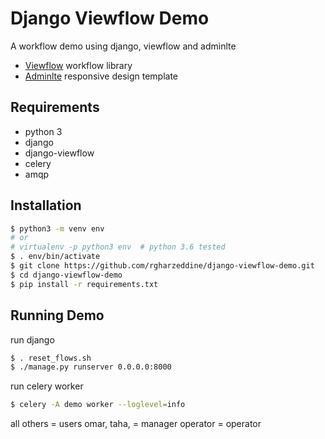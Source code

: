 # Django Viewflow Demo

A workflow demo using django, viewflow and adminlte

- [Viewflow](http://viewflow.io/) workflow library
- [Adminlte](https://adminlte.io/) responsive design template

## Requirements

- python 3
- django
- django-viewflow
- celery
- amqp

## Installation

```bash
$ python3 -m venv env
# or
# virtualenv -p python3 env  # python 3.6 tested
$ . env/bin/activate
$ git clone https://github.com/rgharzeddine/django-viewflow-demo.git
$ cd django-viewflow-demo
$ pip install -r requirements.txt

```

## Running Demo

run django
```bash
$ . reset_flows.sh
$ ./manage.py runserver 0.0.0.0:8000

```

run celery worker
```bash
$ celery -A demo worker --loglevel=info

```
all others = users
omar, taha,  = manager
operator = operator


